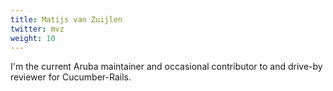 ```yaml
---
title: Matijs van Zuijlen
twitter: mvz
weight: 10
---
```


I'm the current Aruba maintainer and occasional contributor to and drive-by
reviewer for Cucumber-Rails.
